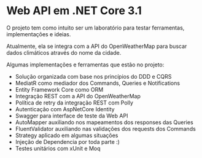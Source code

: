 # Web API em .NET Core 3.1

O projeto tem como intuito ser um laboratório para testar ferramentas, implementações e ideias.

Atualmente, ela se integra com a API do OpenWeatherMap para buscar dados climáticos através do nome da cidade.

Algumas implementações e ferramentas que estão no projeto:
- Solução organizada com base nos princípios do DDD e CQRS
- MediatR como mediador dos Commands, Queries e Notifications
- Entity Framework Core como ORM
- Integração REST com a API do OpenWeatherMap
- Política de retry da integração REST com Polly
- Autenticação com AspNetCore Identity
- Swagger para interface de teste da Web API
- AutoMapper auxiliando nos mapeamentos dos responses das Queries
- FluentValidator auxiliando nas validações dos requests dos Commands
- Strategy aplicado em algumas situações
- Injeção de Dependencia por toda parte :)
- Testes unitários com xUnit e Moq
